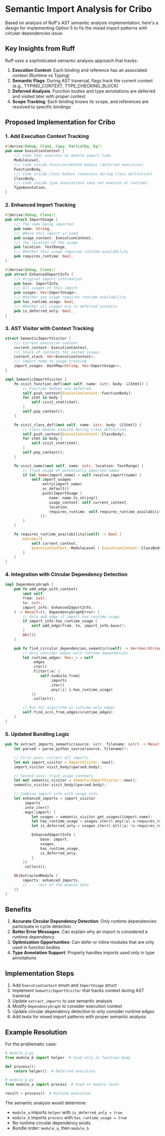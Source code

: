 # Semantic Import Analysis for Cribo

Based on analysis of Ruff's AST semantic analysis implementation, here's a design for implementing Option 5 to fix the mixed import patterns with circular dependencies issue.

## Key Insights from Ruff

Ruff uses a sophisticated semantic analysis approach that tracks:

1. **Execution Context**: Each binding and reference has an associated context (Runtime vs Typing)
2. **Semantic Flags**: During AST traversal, flags track the current context (e.g., TYPING_CONTEXT, TYPE_CHECKING_BLOCK)
3. **Deferred Analysis**: Function bodies and type annotations are deferred and visited later with proper context
4. **Scope Tracking**: Each binding knows its scope, and references are resolved to specific bindings

## Proposed Implementation for Cribo

### 1. Add Execution Context Tracking

```rust
#[derive(Debug, Clone, Copy, PartialEq, Eq)]
pub enum ExecutionContext {
    /// Code that executes at module import time
    ModuleLevel,
    /// Code inside function/method bodies (deferred execution)
    FunctionBody,
    /// Code inside class bodies (executes during class definition)
    ClassBody,
    /// Code inside type annotations (may not execute at runtime)
    TypeAnnotation,
}
```

### 2. Enhanced Import Tracking

```rust
#[derive(Debug, Clone)]
pub struct ImportUsage {
    /// The name being imported
    pub name: String,
    /// Where this import is used
    pub usage_context: ExecutionContext,
    /// The location of the usage
    pub location: TextRange,
    /// Whether this usage requires runtime availability
    pub requires_runtime: bool,
}

#[derive(Debug, Clone)]
pub struct EnhancedImportInfo {
    /// Original import information
    pub base: ImportInfo,
    /// All usages of this import
    pub usages: Vec<ImportUsage>,
    /// Whether any usage requires runtime availability
    pub has_runtime_usage: bool,
    /// Whether all usages are in deferred contexts
    pub is_deferred_only: bool,
}
```

### 3. AST Visitor with Context Tracking

```rust
struct SemanticImportVisitor {
    /// Current execution context
    current_context: ExecutionContext,
    /// Stack of contexts for nested scopes
    context_stack: Vec<ExecutionContext>,
    /// Import name to usage tracking
    import_usages: HashMap<String, Vec<ImportUsage>>,
}

impl SemanticImportVisitor {
    fn visit_function_def(&mut self, name: &str, body: &[Stmt]) {
        // Function bodies are deferred
        self.push_context(ExecutionContext::FunctionBody);
        for stmt in body {
            self.visit_stmt(stmt);
        }
        self.pop_context();
    }

    fn visit_class_def(&mut self, name: &str, body: &[Stmt]) {
        // Class bodies execute during class definition
        self.push_context(ExecutionContext::ClassBody);
        for stmt in body {
            self.visit_stmt(stmt);
        }
        self.pop_context();
    }

    fn visit_name(&mut self, name: &str, location: TextRange) {
        // Track usage of potentially imported names
        if let Some(import_name) = self.resolve_import(name) {
            self.import_usages
                .entry(import_name)
                .or_default()
                .push(ImportUsage {
                    name: name.to_string(),
                    usage_context: self.current_context,
                    location,
                    requires_runtime: self.requires_runtime_availability(),
                });
        }
    }

    fn requires_runtime_availability(&self) -> bool {
        matches!(
            self.current_context,
            ExecutionContext::ModuleLevel | ExecutionContext::ClassBody
        )
    }
}
```

### 4. Integration with Circular Dependency Detection

```rust
impl DependencyGraph {
    pub fn add_edge_with_context(
        &mut self,
        from: &str,
        to: &str,
        import_info: EnhancedImportInfo,
    ) -> Result<(), DependencyGraphError> {
        // Only add edge if import has runtime usage
        if import_info.has_runtime_usage {
            self.add_edge(from, to, import_info.base)?;
        }
        Ok(())
    }

    pub fn find_circular_dependencies_semantic(&self) -> Vec<Vec<String>> {
        // Only consider edges with runtime dependencies
        let runtime_edges: Vec<_> = self
            .edges
            .iter()
            .filter(|e| {
                self.nodes[e.from]
                    .imports
                    .iter()
                    .any(|i| i.has_runtime_usage)
            })
            .collect();

        // Run SCC algorithm on runtime-only edges
        self.find_sccs_from_edges(&runtime_edges)
    }
}
```

### 5. Updated Bundling Logic

```rust
pub fn extract_imports_semantic(source: &str, filename: &str) -> Result<ExtractedModule> {
    let parsed = parse_python_source(source, filename)?;

    // First pass: collect all imports
    let mut import_visitor = ImportVisitor::new();
    import_visitor.visit_body(&parsed.body);

    // Second pass: track usage contexts
    let mut semantic_visitor = SemanticImportVisitor::new();
    semantic_visitor.visit_body(&parsed.body);

    // Combine import info with usage info
    let enhanced_imports = import_visitor
        .imports
        .into_iter()
        .map(|import| {
            let usages = semantic_visitor.get_usages(&import.name);
            let has_runtime_usage = usages.iter().any(|u| u.requires_runtime);
            let is_deferred_only = usages.iter().all(|u| !u.requires_runtime);

            EnhancedImportInfo {
                base: import,
                usages,
                has_runtime_usage,
                is_deferred_only,
            }
        })
        .collect();

    Ok(ExtractedModule {
        imports: enhanced_imports,
        // ... rest of the module data
    })
}
```

## Benefits

1. **Accurate Circular Dependency Detection**: Only runtime dependencies participate in cycle detection
2. **Better Error Messages**: Can explain why an import is considered a runtime dependency
3. **Optimization Opportunities**: Can defer or inline modules that are only used in function bodies
4. **Type Annotation Support**: Properly handles imports used only in type annotations

## Implementation Steps

1. Add `ExecutionContext` enum and `ImportUsage` struct
2. Implement `SemanticImportVisitor` that tracks context during AST traversal
3. Update `extract_imports` to use semantic analysis
4. Modify `DependencyGraph` to consider execution context
5. Update circular dependency detection to only consider runtime edges
6. Add tests for mixed import patterns with proper semantic analysis

## Example Resolution

For the problematic case:

```python
# module_a.py
from module_b import helper  # Used only in function body

def process():
    return helper()  # Deferred execution

# module_b.py
from module_a import process  # Used at module level

result = process()  # Runtime execution
```

The semantic analysis would determine:

- `module_a` imports `helper` with `is_deferred_only = true`
- `module_b` imports `process` with `has_runtime_usage = true`
- No runtime circular dependency exists
- Bundle order: `module_a`, then `module_b`
